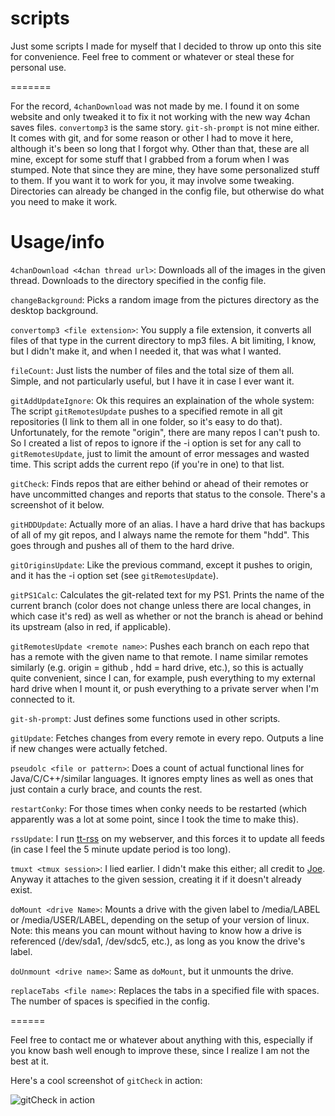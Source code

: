 scripts
=======

Just some scripts I made for myself that I decided to throw up onto this site for convenience. Feel free to comment or whatever or steal these for personal use.

=======

For the record, `4chanDownload` was not made by me. I found it on some website and only tweaked it to fix it not working with the new way 4chan saves files.
`convertomp3` is the same story.
`git-sh-prompt` is not mine either. It comes with git, and for some reason or other I had to move it here, although it's been so long that I forgot why.
Other than that, these are all mine, except for some stuff that I grabbed from a forum when I was stumped. Note that since they are mine, they have some personalized stuff to them. If you want it to work for you, it may involve some tweaking. Directories can already be changed in the config file, but otherwise do what you need to make it work.

Usage/info
======

`4chanDownload <4chan thread url>`: Downloads all of the images in the given thread. Downloads to the directory specified in the config file.

`changeBackground`: Picks a random image from the pictures directory as the desktop background.

`convertomp3 <file extension>`: You supply a file extension, it converts all files of that type in the current directory to mp3 files. A bit limiting, I know, but I didn't make it, and when I needed it, that was what I wanted.

`fileCount`: Just lists the number of files and the total size of them all. Simple, and not particularly useful, but I have it in case I ever want it.

`gitAddUpdateIgnore`: Ok this requires an explaination of the whole system: The script `gitRemotesUpdate` pushes to a specified remote in all git repositories (I link to them all in one folder, so it's easy to do that). Unfortunately, for the remote "origin", there are many repos I can't push to. So I created a list of repos to ignore if the -i option is set for any call to `gitRemotesUpdate`, just to limit the amount of error messages and wasted time. This script adds the current repo (if you're in one) to that list.

`gitCheck`: Finds repos that are either behind or ahead of their remotes or have uncommitted changes and reports that status to the console. There's a screenshot of it below.

`gitHDDUpdate`: Actually more of an alias. I have a hard drive that has backups of all of my git repos, and I always name the remote for them "hdd". This goes through and pushes all of them to the hard drive.

`gitOriginsUpdate`: Like the previous command, except it pushes to origin, and it has the -i option set (see `gitRemotesUpdate`).

`gitPS1Calc`: Calculates the git-related text for my PS1. Prints the name of the current branch (color does not change unless there are local changes, in which case it's red) as well as whether or not the branch is ahead or behind its upstream (also in red, if applicable).

`gitRemotesUpdate <remote name>`: Pushes each branch on each repo that has a remote with the given name to that remote. I name similar remotes similarly (e.g. origin = github , hdd = hard drive, etc.), so this is actually quite convenient, since I can, for example, push everything to my external hard drive when I mount it, or push everything to a private server when I'm connected to it.

`git-sh-prompt`: Just defines some functions used in other scripts.

`gitUpdate`: Fetches changes from every remote in every repo. Outputs a line if new changes were actually fetched.

`pseudolc <file or pattern>`: Does a count of actual functional lines for Java/C/C++/similar languages. It ignores empty lines as well as ones that just contain a curly brace, and counts the rest.

`restartConky`: For those times when conky needs to be restarted (which apparently was a lot at some point, since I took the time to make this).

`rssUpdate`: I run [tt-rss](http://tt-rss.org) on my webserver, and this forces it to update all feeds (in case I feel the 5 minute update period is too long).

`tmuxt <tmux session>`: I lied earlier. I didn't make this either; all credit to [Joe](https://github.com/Ginto8). Anyway it attaches to the given session, creating it if it doesn't already exist.

`doMount <drive Name>`: Mounts a drive with the given label to /media/LABEL or /media/USER/LABEL, depending on the setup of your version of linux. Note: this means you can mount without having to know how a drive is referenced (/dev/sda1, /dev/sdc5, etc.), as long as you know the drive's label.

`doUnmount <drive name>`: Same as `doMount`, but it unmounts the drive.

`replaceTabs <file name>`: Replaces the tabs in a specified file with spaces. The number of spaces is specified in the config.


======

Feel free to contact me or whatever about anything with this, especially if you know bash well enough to improve these, since I realize I am not the best at it.

Here's a cool screenshot of `gitCheck` in action:

![gitCheck in action](https://dl.dropboxusercontent.com/u/16835571/Pictures/2013-07-14-025201_397x139_scrot.png)
